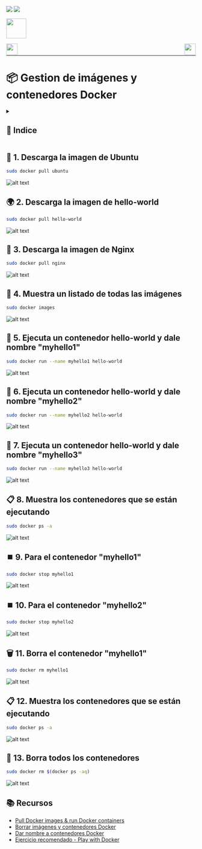 ![](/.resGen/_bannerD.png#gh-dark-mode-only)
![](/.resGen/_bannerL.png#gh-light-mode-only)

<a href="../readme.md"><img src="/.resGen/_back.svg" width="52.5"></a>

<a href="../2/readme.md"><img src="/.resGen/_arrow_r.svg" width="30" align="left"></a>
<a href="../4/readme.md"><img src="/.resGen/_arrow.svg" width="30" align="right"></a>

<br>

---

# 📦 Gestion de imágenes y contenedores Docker

<details>

<summary>

## 📌 Indice

</summary>

- [📦 Gestion de imágenes y contenedores Docker](#-gestion-de-imágenes-y-contenedores-docker)
  - [📌 Indice](#-indice)
  - [🐧 1. Descarga la imagen de Ubuntu](#-1-descarga-la-imagen-de-ubuntu)
  - [🌍 2. Descarga la imagen de hello-world](#-2-descarga-la-imagen-de-hello-world)
  - [🚀 3. Descarga la imagen de Nginx](#-3-descarga-la-imagen-de-nginx)
  - [📸 4. Muestra un listado de todas las imágenes](#-4-muestra-un-listado-de-todas-las-imágenes)
  - [🔄 5. Ejecuta un contenedor hello-world y dale nombre "myhello1"](#-5-ejecuta-un-contenedor-hello-world-y-dale-nombre-myhello1)
  - [🔄 6. Ejecuta un contenedor hello-world y dale nombre "myhello2"](#-6-ejecuta-un-contenedor-hello-world-y-dale-nombre-myhello2)
  - [🔄 7. Ejecuta un contenedor hello-world y dale nombre "myhello3"](#-7-ejecuta-un-contenedor-hello-world-y-dale-nombre-myhello3)
  - [📋 8. Muestra los contenedores que se están ejecutando](#-8-muestra-los-contenedores-que-se-están-ejecutando)
  - [⏹️ 9. Para el contenedor "myhello1"](#️-9-para-el-contenedor-myhello1)
  - [⏹️ 10. Para el contenedor "myhello2"](#️-10-para-el-contenedor-myhello2)
  - [🗑️ 11. Borra el contenedor "myhello1"](#️-11-borra-el-contenedor-myhello1)
  - [📋 12. Muestra los contenedores que se están ejecutando](#-12-muestra-los-contenedores-que-se-están-ejecutando)
  - [🧹 13. Borra todos los contenedores](#-13-borra-todos-los-contenedores)
  - [📚 Recursos](#-recursos)

</details>

## 🐧 1. Descarga la imagen de Ubuntu
```bash
sudo docker pull ubuntu
```

![alt text](image.png)

## 🌍 2. Descarga la imagen de hello-world
```bash
sudo docker pull hello-world
```

![alt text](image-1.png)

## 🚀 3. Descarga la imagen de Nginx
```bash
sudo docker pull nginx
```

![alt text](image-2.png)

## 📸 4. Muestra un listado de todas las imágenes
```bash
sudo docker images
```

![alt text](image-3.png)

## 🔄 5. Ejecuta un contenedor hello-world y dale nombre "myhello1"
```bash
sudo docker run --name myhello1 hello-world
```

![alt text](image-4.png)

<!-- Comprobamos que el contenedor se ha creado correctamente con el comando

```bash
sudo docker ps -a
```

![alt text](image-5.png) -->

## 🔄 6. Ejecuta un contenedor hello-world y dale nombre "myhello2"
```bash
sudo docker run --name myhello2 hello-world
```

![alt text](image-6.png)

<!-- Comprobamos que el contenedor se ha creado correctamente con el comando

```bash
sudo docker ps -a
```

![alt text](image-7.png) -->

## 🔄 7. Ejecuta un contenedor hello-world y dale nombre "myhello3"
```bash
sudo docker run --name myhello3 hello-world
```

![alt text](image-8.png)

<!-- Comprobamos que el contenedor se ha creado correctamente con el comando

```bash
sudo docker ps -a
```

![alt text](image-9.png) -->


## 📋 8. Muestra los contenedores que se están ejecutando
```bash
sudo docker ps -a
```

![alt text](image-10.png)

## ⏹️ 9. Para el contenedor "myhello1"
```bash
sudo docker stop myhello1
```

![alt text](image-11.png)

## ⏹️ 10. Para el contenedor "myhello2"
```bash
sudo docker stop myhello2
```
![alt text](image-12.png)

## 🗑️ 11. Borra el contenedor "myhello1"
```bash
sudo docker rm myhello1
```

![alt text](image-13.png)

## 📋 12. Muestra los contenedores que se están ejecutando
```bash
sudo docker ps -a
```

![alt text](image-14.png)

## 🧹 13. Borra todos los contenedores
```bash
sudo docker rm $(docker ps -aq)
```

![alt text](image-15.png)

## 📚 Recursos
- [Pull Docker images & run Docker containers](http://www.servermom.org/pull-docker-images-run-docker-containers/3225/)
- [Borrar imágenes y contenedores Docker](https://www.tecmint.com/remove-docker-images-containers-and-volumes/)
- [Dar nombre a contenedores Docker](https://www.tecmint.com/name-docker-containers/)
- [Ejercicio recomendado - Play with Docker](https://training.play-with-docker.com/ops-s1-hello/)